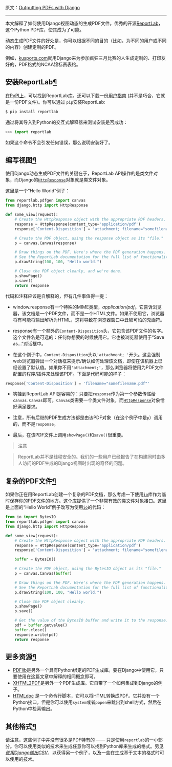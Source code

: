 原文：[Outputting PDFs with Django](https://docs.djangoproject.com/en/1.9/howto/outputting-pdf/)

---

本文解释了如何使用Django视图动态的生成PDF文件。优秀的开源[ReportLab](http://www.reportlab.com/opensource/)，这个Python PDF库，使其成为了可能。

动态生成PDF文件的好处是，你可以根据不同的目的（比如，为不同的用户或不同的内容）创建定制的PDF。

例如，[kusports.com](http://www.kusports.com/)就用Django来为参加疯狂三月比赛的人生成定制的、打印友好的，PDF格式的NCAA锦标赛表格。


## 安装ReportLab[¶](#install-reportlab "Permalink to this headline")

[在PyPI上](https://pypi.python.org/pypi/reportlab)，可以找到ReportLab库。还可以下载一份[用户指南](http://www.reportlab.com/docs/reportlab-userguide.pdf) (并不是巧合，它就是一份PDF文件)。你可以通过
`pip`安装ReportLab:
```sh
$ pip install reportlab
```

通过将其导入到Python的交互式解释器来测试安装是否成功：
```py
>>> import reportlab
```

如果这个命令不会引发任何错误，那么说明安装好了。


## 编写视图[¶](#write-your-view "Permalink to this headline")

使用Django动态生成PDF文件的关键在于，ReportLab API操作的是类文件对象，而Django的[`HttpResponse`](https://docs.djangoproject.com/en/1.9/ref/request-response/#django.http.HttpResponse "django.http.HttpResponse")对象就是类文件对象。

这里是一个“Hello World”例子：

```py
from reportlab.pdfgen import canvas
from django.http import HttpResponse

def some_view(request):
    # Create the HttpResponse object with the appropriate PDF headers.
    response = HttpResponse(content_type='application/pdf')
    response['Content-Disposition'] = 'attachment; filename="somefilename.pdf"'

    # Create the PDF object, using the response object as its "file."
    p = canvas.Canvas(response)

    # Draw things on the PDF. Here's where the PDF generation happens.
    # See the ReportLab documentation for the full list of functionality.
    p.drawString(100, 100, "Hello world.")

    # Close the PDF object cleanly, and we're done.
    p.showPage()
    p.save()
    return response
```

代码和注释应该是自解释的，但有几件事值得一提：

*   window.response有一个特殊的MIME类型，_application/pdf_。它告诉浏览器，该文档是一个PDF文件，而不是一个HTML文件。如果不使用它，浏览器将有可能将输出解析为HTML，这将导致在浏览器窗口中丑陋可怕的鬼画符。

*   response有一个额外的`Content-Disposition`头，它包含该PDF文件的名字。这个文件名是可选的：任何你想要的时候使用它。它也被浏览器使用于“Save as...”对话框中。

*   在这个例子中，`Content-Disposition`头以`'attachment; '`开头。这会强制web浏览器弹出一个对话框来提示/确认如何处理该文档，即使在该机器上已经设置了默认值。如果你不用`'attachment;'`，那么浏览器将使用为PDF文件配置的程序/插件来处理该PDF。下面是代码可能的样子：
```py
response['Content-Disposition'] = 'filename="somefilename.pdf"'
```

*   钩挂到ReportLab API是容易的：只要把`response`作为第一个参数传递给`canvas.Canvas`即可。`Canvas`类需要一个类文件对象，而[`HttpResponse`](https://docs.djangoproject.com/en/1.9/ref/request-response/#django.http.HttpResponse "django.http.HttpResponse")对象恰好满足要求。

*   注意，所有后继的PDF生成方法都是由该PDF对象（在这个例子中是`p`）调用的，而不是`response`。

*   最后，在该PDF文件上调用`showPage()`和`save()`很重要。

>注意

>ReportLab并不是线程安全的。我们的一些用户已经报告了在构建同时由多人访问的PDF生成的Django视图时出现的奇怪的问题。


## 复杂的PDF文件[¶](#complex-pdfs "Permalink to this headline")

如果你正在用ReportLab创建一个复杂的PDF文档，那么考虑一下使用[`io`](https://docs.python.org/3/library/io.html#module-io "(in Python v3.5)")库作为临时保存你的PDF文件的地方。这个库提供了一个非常有效的类文件对象接口。这里是上面的“Hello World”例子改写为使用[`io`](https://docs.python.org/3/library/io.html#module-io "(in Python v3.5)")的代码：
```py
from io import BytesIO
from reportlab.pdfgen import canvas
from django.http import HttpResponse

def some_view(request):
    # Create the HttpResponse object with the appropriate PDF headers.
    response = HttpResponse(content_type='application/pdf')
    response['Content-Disposition'] = 'attachment; filename="somefilename.pdf"'

    buffer = BytesIO()

    # Create the PDF object, using the BytesIO object as its "file."
    p = canvas.Canvas(buffer)

    # Draw things on the PDF. Here's where the PDF generation happens.
    # See the ReportLab documentation for the full list of functionality.
    p.drawString(100, 100, "Hello world.")

    # Close the PDF object cleanly.
    p.showPage()
    p.save()

    # Get the value of the BytesIO buffer and write it to the response.
    pdf = buffer.getvalue()
    buffer.close()
    response.write(pdf)
    return response
```

## 更多资源[¶](#further-resources "Permalink to this headline")

*   [PDFlib](http://www.pdflib.org/)是另外一个具有Python绑定的PDF生成库。要在Django中使用它，只要使用在这篇文章中解释的相同概念即可。
*   [XHTML2PDF](https://github.com/xhtml2pdf/xhtml2pdf)是另外一个PDF生成库。它自带了一个如何集成到Django的例子。
*   [HTMLdoc](https://www.msweet.org/projects.php?Z1) 是一个命令行脚本，它可以将HTML转换成PDF。它并没有一个Python接口，但是你可以使用`system`或者`popen`来跳出到shell方式，然后在Python中检索输出。

## 其他格式[¶](#other-formats "Permalink to this headline")

请注意，这些例子中并没有很多是PDF特有的 —— 只是使用`reportlab`的一小部分。你可以使用类似的技术来生成任意你可以找到Python库来生成的格式。另见[_使用Django输出CSV_](./使用Django输出CSV.md)，以获得另一个例子，以及一些在生成基于文本的格式时可以使用的技术。

